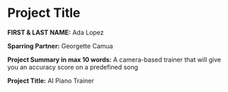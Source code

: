 # Project Title

**FIRST & LAST NAME:** Ada Lopez

**Sparring Partner:** Georgette Camua

**Project Summary in max 10 words:** A camera-based trainer that will give you an accuracy score on a predefined song

**Project Title:** AI Piano Trainer
